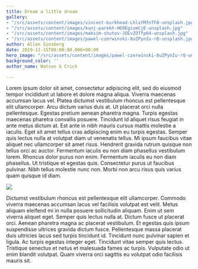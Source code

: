 ```yaml
---
title: Dream a little dream
gallery:
- "/src/assets/content/images/vincent-burkhead-LhlxYMfnTF0-unsplash.jpg"
- "/src/assets/content/images/kunj-parekh-H69EgivmCjE-unsplash.jpg"
- "/src/assets/content/images/maksim-shutov-JOEvZOTfp64-unsplash.jpg"
- "/src/assets/content/images/pawel-czerwinski-8uZPynIu-rQ-unsplash.jpg"
author: Allen Ginsberg
date: 2019-11-15T08:00:00.000+00:00
hero_image: "/src/assets/content/images/pawel-czerwinski-8uZPynIu-rQ-unsplash.jpg"
background_color: ''
author_name: Watson & Crick

---
```

Lorem ipsum dolor sit amet, consectetur adipiscing elit, sed do eiusmod tempor incididunt ut labore et dolore magna aliqua. Viverra maecenas accumsan lacus vel. Platea dictumst vestibulum rhoncus est pellentesque elit ullamcorper. Arcu dictum varius duis at. Ut placerat orci nulla pellentesque. Egestas pretium aenean pharetra magna. Turpis egestas maecenas pharetra convallis posuere. Tincidunt id aliquet risus feugiat in ante metus dictum at. Est ante in nibh mauris cursus mattis molestie a iaculis. Eget sit amet tellus cras adipiscing enim eu turpis egestas. Semper quis lectus nulla at volutpat diam ut venenatis tellus. Mi ipsum faucibus vitae aliquet nec ullamcorper sit amet risus. Hendrerit gravida rutrum quisque non tellus orci ac auctor. Fermentum iaculis eu non diam phasellus vestibulum lorem. Rhoncus dolor purus non enim. Fermentum iaculis eu non diam phasellus. Ut tristique et egestas quis. Consectetur purus ut faucibus pulvinar. Nibh tellus molestie nunc non. Morbi non arcu risus quis varius quam quisque id diam.

![](/src/assets/content/images/ren-ran-bBiuSdck8tU-unsplash.jpg)

Dictumst vestibulum rhoncus est pellentesque elit ullamcorper. Commodo viverra maecenas accumsan lacus vel facilisis volutpat est velit. Metus aliquam eleifend mi in nulla posuere sollicitudin aliquam. Enim ut sem viverra aliquet eget. Semper quis lectus nulla at. Dictum fusce ut placerat orci. Aenean pharetra magna ac placerat vestibulum. Et egestas quis ipsum suspendisse ultrices gravida dictum fusce. Pellentesque massa placerat duis ultricies lacus sed turpis tincidunt id. Tincidunt nunc pulvinar sapien et ligula. Ac turpis egestas integer eget. Tincidunt vitae semper quis lectus. Tristique senectus et netus et malesuada fames ac turpis. Vulputate odio ut enim blandit volutpat. Quam viverra orci sagittis eu volutpat odio facilisis mauris sit.